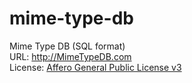 mime-type-db
============

Mime Type DB (SQL format)<br>
URL:  http://MimeTypeDB.com
<br>
License:  <a href="http://www.gnu.org/licenses/agpl.txt" target="_blank">Affero General Public License v3</a>
